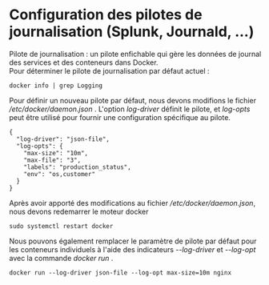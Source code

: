 # Configuration des pilotes de journalisation (Splunk, Journald, ...)
Pilote de journalisation : un pilote enfichable qui gère les données de journal des services et des conteneurs dans Docker. <br> 
Pour déterminer le pilote de journalisation par défaut actuel :
```
docker info | grep Logging
```

Pour définir un nouveau pilote par défaut, nous devons modifions le fichier */etc/docker/daemon.json* . L'option *log-driver* définit le pilote, et *log-opts* peut être utilisé pour fournir une configuration spécifique au pilote.

```
{
  "log-driver": "json-file",
  "log-opts": {
    "max-size": "10m",
    "max-file": "3",
    "labels": "production_status",
    "env": "os,customer"
  }
}
```

Après avoir apporté des modifications au fichier */etc/docker/daemon.json*, nous devons redemarrer le moteur docker
```
sudo systemctl restart docker
```

Nous pouvons également remplacer le paramètre de pilote par défaut pour les conteneurs individuels à l'aide des indicateurs *--log-driver* et *--log-opt* avec la commande *docker run* .
```
docker run --log-driver json-file --log-opt max-size=10m nginx
```